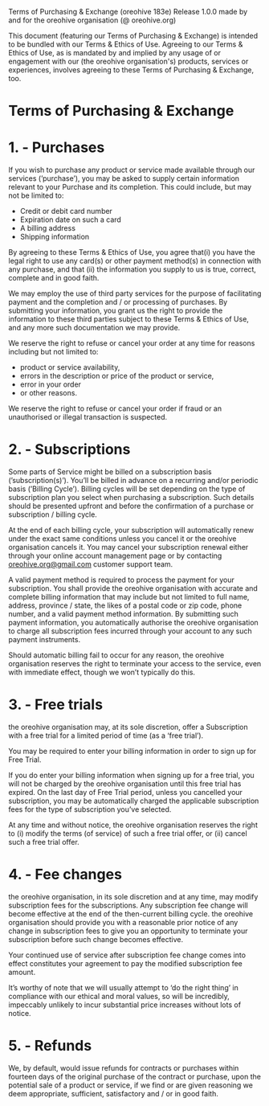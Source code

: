 Terms of Purchasing & Exchange (oreohive 183e)
Release 1.0.0
made by and for the oreohive organisation (@ oreohive.org)

This document (featuring our Terms of Purchasing & Exchange) is intended to be bundled with our Terms & Ethics of Use.
Agreeing to our Terms & Ethics of Use, as is mandated by and implied by any usage of or engagement with our (the oreohive organisation's) products, services or experiences, involves agreeing to these Terms of Purchasing & Exchange, too.

# Terms of Purchasing & Exchange

# 1. - Purchases

If you wish to purchase any product or service made available through our services (’purchase’), you may be asked to supply certain information relevant to your Purchase and its completion.
This could include, but may not be limited to:

- Credit or debit card number
- Expiration date on such a card
- A billing address
- Shipping information

By agreeing to these Terms & Ethics of Use, you agree that(i) you have the legal right to use any card(s) or other payment method(s) in connection with any purchase, and that (ii) the information you supply to us is true, correct, complete and in good faith.

We may employ the use of third party services for the purpose of facilitating payment and the completion and / or processing of purchases. 
By submitting your information, you grant us the right to provide the information to these third parties subject to these Terms & Ethics of Use, and any more such documentation we may provide.

We reserve the right to refuse or cancel your order at any time for reasons including but not limited to:

- product or service availability,
- errors in the description or price of the product or service,
- error in your order
- or other reasons.

We reserve the right to refuse or cancel your order if fraud or an unauthorised or illegal transaction is suspected.

# 2. - Subscriptions

Some parts of Service might be billed on a subscription basis (’subscription(s)’). You’ll be billed in advance on a recurring and/or periodic basis (’Billing Cycle’).
Billing cycles will be set depending on the type of subscription plan you select when purchasing a subscription. Such details should be presented upfront and before the confirmation of a purchase or subscription / billing cycle.

At the end of each billing cycle, your subscription will automatically renew under the exact same conditions unless you cancel it or the oreohive organisation cancels it.
You may cancel your subscription renewal either through your online account management page or by contacting oreohive.org@gmail.com customer support team.

A valid payment method is required to process the payment for your subscription.
You shall provide the oreohive organisation with accurate and complete billing information that may include but not limited to full name, address, province / state, the likes of a postal code or zip code, phone number, and a valid payment method information. By submitting such payment information, you automatically authorise the oreohive organisation to charge all subscription fees incurred through your account to any such payment instruments.

Should automatic billing fail to occur for any reason, the oreohive organisation reserves the right to terminate your access to the service, even with immediate effect, though we won’t typically do this.

# 3. - F**ree trials**

the oreohive organisation may, at its sole discretion, offer a Subscription with a free trial for a limited period of time (as a ‘free trial’).

You may be required to enter your billing information in order to sign up for Free Trial.

If you do enter your billing information when signing up for a free trial, you will not be charged by the oreohive organisation until this free trial has expired.
On the last day of Free Trial period, unless you cancelled your subscription, you may be automatically charged the applicable subscription fees for the type of subscription you’ve selected.

At any time and without notice, the oreohive organisation reserves the right to (i) modify the terms (of service) of such a free trial offer, or (ii) cancel such a free trial offer.

# 4. - **Fee changes**

the oreohive organisation, in its sole discretion and at any time, may modify subscription fees for the subscriptions.
Any subscription fee change will become effective at the end of the then-current billing cycle. the oreohive organisation should provide you with a reasonable prior notice of any change in subscription fees to give you an opportunity to terminate your subscription before such change becomes effective.

Your continued use of service after subscription fee change comes into effect constitutes your agreement to pay the modified subscription fee amount.

It’s worthy of note that we will usually attempt to ‘do the right thing’ in compliance with our ethical and moral values, so will be incredibly, impeccably unlikely to incur substantial price increases without lots of notice.

# 5. - Refunds

We, by default, would issue refunds for contracts or purchases within fourteen days of the original purchase of the contract or purchase, upon the potential sale of a product or service, if we find or are given reasoning we deem appropriate, sufficient, satisfactory and / or in good faith.